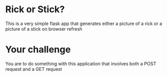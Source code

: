# Rick or Stick?

This is a very simple flask app that generates either a picture of a rick or a picture of a stick on browser refresh

# Your challenge
You are to do something with this application that involves both a POST request and a GET request
